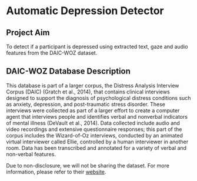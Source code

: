 # Automatic Depression Detector

## Project Aim
To detect if a participant is depressed using extracted text, gaze and audio features from the DAIC-WOZ dataset.

## DAIC-WOZ Database Description

This database is part of a larger corpus, the Distress Analysis Interview Corpus (DAIC) (Gratch et al., 2014), that contains clinical interviews designed to support the diagnosis of psychological distress conditions such as anxiety, depression, and post-traumatic stress disorder. These interviews were collected as part of a larger effort to create a computer agent that interviews people and identifies verbal and nonverbal indicators of mental illness (DeVault et al., 2014). Data collected include audio and video recordings and extensive questionnaire responses; this part of the corpus includes the Wizard-of-Oz interviews, conducted by an animated virtual interviewer called Ellie, controlled by a human interviewer in another room. Data has been transcribed and annotated for a variety of verbal and non-verbal features.

Due to non-disclosure, we will not be sharing the dataset. For more information, please refer to their [website](http://dcapswoz.ict.usc.edu).
